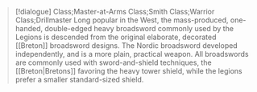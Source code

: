 >[!dialogue] Class;Master-at-Arms Class;Smith Class;Warrior Class;Drillmaster
>Long popular in the West, the mass-produced, one-handed, double-edged heavy broadsword commonly used by the Legions is descended from the original elaborate, decorated [[Breton]] broadsword designs. The Nordic broadsword developed independently, and is a more plain, practical weapon. All broadswords are commonly used with sword-and-shield techniques, the [[Breton|Bretons]] favoring the heavy tower shield, while the legions prefer a smaller standard-sized shield.
